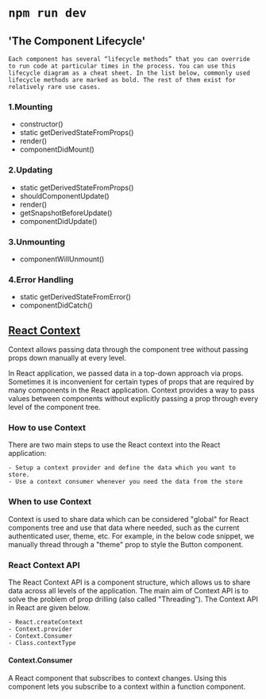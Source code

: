 # `npm run dev`

## 'The Component Lifecycle'

    Each component has several “lifecycle methods” that you can override to run code at particular times in the process. You can use this lifecycle diagram as a cheat sheet. In the list below, commonly used lifecycle methods are marked as bold. The rest of them exist for relatively rare use cases.

### 1.Mounting

- constructor()
- static getDerivedStateFromProps()
- render()
- componentDidMount()

### 2.Updating

- static getDerivedStateFromProps()
- shouldComponentUpdate()
- render()
- getSnapshotBeforeUpdate()
- componentDidUpdate()

### 3.Unmounting

- componentWillUnmount()

### 4.Error Handling

- static getDerivedStateFromError()
- componentDidCatch()

## [React Context](https://www.javatpoint.com/react-context)

Context allows passing data through the component tree without passing props down manually at every level.

In React application, we passed data in a top-down approach via props. Sometimes it is inconvenient for certain types of props that are required by many components in the React application. Context provides a way to pass values between components without explicitly passing a prop through every level of the component tree.

### How to use Context

There are two main steps to use the React context into the React application:

    - Setup a context provider and define the data which you want to store.
    - Use a context consumer whenever you need the data from the store

### When to use Context

Context is used to share data which can be considered "global" for React components tree and use that data where needed, such as the current authenticated user, theme, etc. For example, in the below code snippet, we manually thread through a "theme" prop to style the Button component.

### React Context API

The React Context API is a component structure, which allows us to share data across all levels of the application. The main aim of Context API is to solve the problem of prop drilling (also called "Threading"). The Context API in React are given below.

    - React.createContext
    - Context.provider
    - Context.Consumer
    - Class.contextType

#### Context.Consumer

A React component that subscribes to context changes. Using this component lets you subscribe to a context within a function component.
